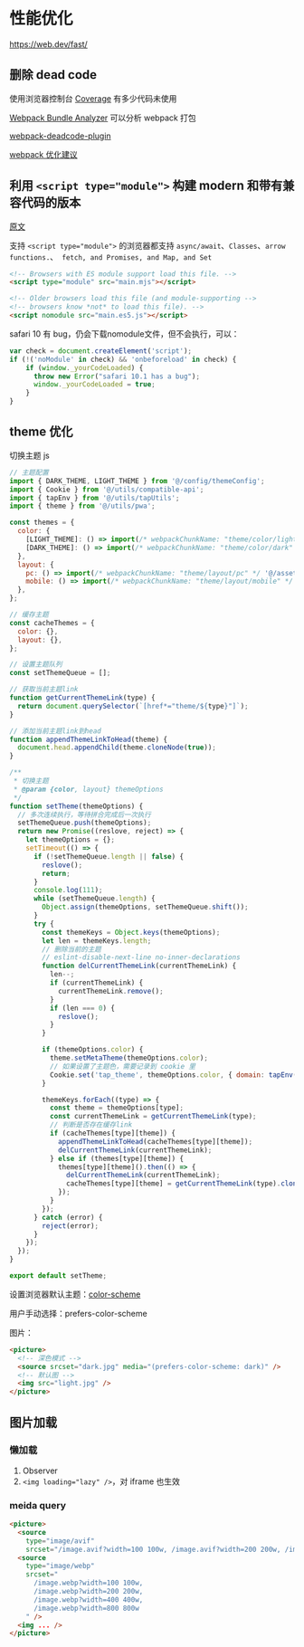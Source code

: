 # 性能优化

https://web.dev/fast/

## 删除 dead code

使用浏览器控制台 [Coverage](https://developer.chrome.com/docs/devtools/coverage/) 有多少代码未使用

[Webpack Bundle Analyzer](https://github.com/webpack-contrib/webpack-bundle-analyzer) 可以分析 webpack 打包

[webpack-deadcode-plugin](https://github.com/MQuy/webpack-deadcode-plugin)

[webpack 优化建议](https://github.com/GoogleChromeLabs/webpack-libs-optimizations)

## 利用 `<script type="module">` 构建 modern 和带有兼容代码的版本

[原文](https://philipwalton.com/articles/deploying-es2015-code-in-production-today/)

支持 `<script type="module">` 的浏览器都支持 `async/await`、`Classes`、`arrow functions.`、` fetch, and Promises, and Map, and Set`

```html
<!-- Browsers with ES module support load this file. -->
<script type="module" src="main.mjs"></script>

<!-- Older browsers load this file (and module-supporting -->
<!-- browsers know *not* to load this file). -->
<script nomodule src="main.es5.js"></script>
```

safari 10 有 bug，仍会下载nomodule文件，但不会执行，可以：

```js
var check = document.createElement('script');
if (!('noModule' in check) && 'onbeforeload' in check) {
    if (window._yourCodeLoaded) {
      throw new Error("safari 10.1 has a bug"); 
      window._yourCodeLoaded = true;
    }
}
```

## theme 优化

切换主题 js

```js
// 主题配置
import { DARK_THEME, LIGHT_THEME } from '@/config/themeConfig';
import { Cookie } from '@/utils/compatible-api';
import { tapEnv } from '@/utils/tapUtils';
import { theme } from '@/utils/pwa';

const themes = {
  color: {
    [LIGHT_THEME]: () => import(/* webpackChunkName: "theme/color/light" */ '@/assets/styles/theme/color/dark.css'),
    [DARK_THEME]: () => import(/* webpackChunkName: "theme/color/dark" */ '@/assets/styles/theme/color/light.css'),
  },
  layout: {
    pc: () => import(/* webpackChunkName: "theme/layout/pc" */ '@/assets/styles/theme/layout/pc.css'),
    mobile: () => import(/* webpackChunkName: "theme/layout/mobile" */ '@/assets/styles/theme/layout/mobile.css'),
  },
};

// 缓存主题
const cacheThemes = {
  color: {},
  layout: {},
};

// 设置主题队列
const setThemeQueue = [];

// 获取当前主题link
function getCurrentThemeLink(type) {
  return document.querySelector(`[href*="theme/${type}"]`);
}

// 添加当前主题link到head
function appendThemeLinkToHead(theme) {
  document.head.appendChild(theme.cloneNode(true));
}

/**
 * 切换主题
 * @param {color, layout} themeOptions
 */
function setTheme(themeOptions) {
  // 多次连续执行，等待拼合完成后一次执行
  setThemeQueue.push(themeOptions);
  return new Promise((reslove, reject) => {
    let themeOptions = {};
    setTimeout(() => {
      if (!setThemeQueue.length || false) {
        reslove();
        return;
      }
      console.log(111);
      while (setThemeQueue.length) {
        Object.assign(themeOptions, setThemeQueue.shift());
      }
      try {
        const themeKeys = Object.keys(themeOptions);
        let len = themeKeys.length;
        // 删除当前的主题
        // eslint-disable-next-line no-inner-declarations
        function delCurrentThemeLink(currentThemeLink) {
          len--;
          if (currentThemeLink) {
            currentThemeLink.remove();
          }
          if (len === 0) {
            reslove();
          }
        }

        if (themeOptions.color) {
          theme.setMetaTheme(themeOptions.color);
          // 如果设置了主题色，需要记录到 cookie 里
          Cookie.set('tap_theme', themeOptions.color, { domain: tapEnv('SECOND_DOMAIN') });
        }

        themeKeys.forEach((type) => {
          const theme = themeOptions[type];
          const currentThemeLink = getCurrentThemeLink(type);
          // 判断是否存在缓存link
          if (cacheThemes[type][theme]) {
            appendThemeLinkToHead(cacheThemes[type][theme]);
            delCurrentThemeLink(currentThemeLink);
          } else if (themes[type][theme]) {
            themes[type][theme]().then(() => {
              delCurrentThemeLink(currentThemeLink);
              cacheThemes[type][theme] = getCurrentThemeLink(type).cloneNode(true);
            });
          }
        });
      } catch (error) {
        reject(error);
      }
    });
  });
}

export default setTheme;
```

设置浏览器默认主题：[color-scheme](https://web.dev/color-scheme/)

用户手动选择：prefers-color-scheme

图片：

```html
<picture>
  <!-- 深色模式 -->
  <source srcset="dark.jpg" media="(prefers-color-scheme: dark)" />
  <!-- 默认图 -->
  <img src="light.jpg" />
</picture>
```

## 图片加载

### 懒加载

1. Observer
2. `<img loading="lazy" />`，对 iframe 也生效

### meida query

```html
<picture>
  <source 
    type="image/avif"
    srcset="/image.avif?width=100 100w, /image.avif?width=200 200w, /image.avif?width=400 400w, /image.avif?width=800 800w, ...">
  <source 
    type="image/webp"
    srcset="
      /image.webp?width=100 100w,
      /image.webp?width=200 200w,
      /image.webp?width=400 400w,
      /image.webp?width=800 800w
    " />
  <img ... />
</picture>
```

